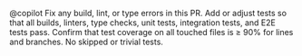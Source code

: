 @copilot Fix any build, lint, or type errors in this PR. Add or adjust tests so that all builds, linters, type checks, unit tests, integration tests, and E2E tests pass. Confirm that test coverage on all touched files is ≥ 90% for lines and branches. No skipped or trivial tests.